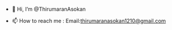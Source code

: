 - 👋 Hi, I’m @ThirumaranAsokan

- 📫 How to reach me : Email:thirumaranasokan1210@gmail.com

<!---
ThirumaranAsokan/ThirumaranAsokan is a ✨ special ✨ repository because its `README.md` (this file) appears on your GitHub profile.
You can click the Preview link to take a look at your changes.
--->
